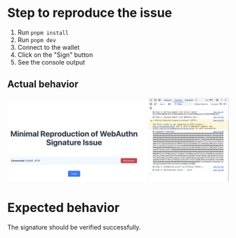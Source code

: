 # Step to reproduce the issue

1. Run `pnpm install`
2. Run `pnpm dev`
3. Connect to the wallet
4. Click on the "Sign" button
5. See the console output

## Actual behavior

![Screenshot of the actual behavior](./src/assets/actual-behavior.png)

# Expected behavior

The signature should be verified successfully.

